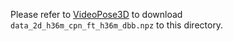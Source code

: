 Please refer to [VideoPose3D](https://github.com/facebookresearch/VideoPose3D/blob/main/DATASETS.md) to download `data_2d_h36m_cpn_ft_h36m_dbb.npz` to this directory. 

